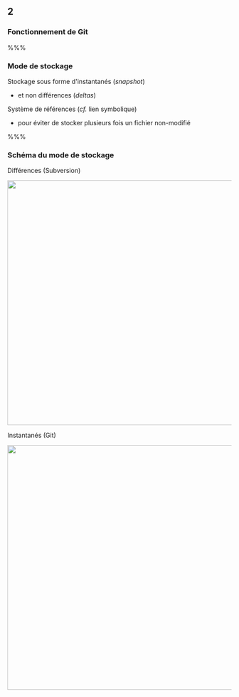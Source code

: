 <!-- .slide: data-background-image="images/logo-git.png" data-background-size="600px" class="chapter" -->
## 2
### Fonctionnement de Git


%%%


<!-- .slide: class="slide" data-background-image="images/logo-git.png" data-background-size="600px" -->
### Mode de stockage

Stockage sous forme d'instantanés (_snapshot_)
 - et non différences (_deltas_)

Système de références (_cf._ lien symbolique)
 - pour éviter de stocker plusieurs fois un fichier non-modifié


%%%


<!-- .slide: class="slide" data-background-image="images/logo-git.png" data-background-size="600px" -->
### Schéma du mode de stockage

Différences (Subversion)
<div class="center">
	<img src="images/deltas.png" width="550px" />
</div>

Instantanés (Git)
<div class="center">
	<img src="images/snapshots.png" width="550px" />
</div>
